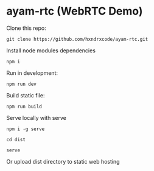 # ayam-rtc (WebRTC Demo)

Clone this repo:
```
git clone https://github.com/hxndrxcode/ayam-rtc.git
```

Install node modules dependencies
```
npm i
```

Run in development:
```
npm run dev
```

Build static file:
```
npm run build
```

Serve locally with serve
```
npm i -g serve

cd dist

serve
```

Or upload dist directory to static web hosting

